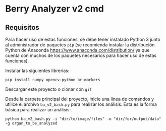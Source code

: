 Berry Analyzer v2 cmd
=====================
Requisitos
-------------------------
Para hacer uso de estas funciones, se debe tener instalado Python 3 junto al administrador de paquetes `pip` (se recomienda instalar la distribución Python de Anaconda <https://www.anaconda.com/distribution/> ya que cuenta con muchos de los paquetes necesarios para hacer uso de estas funciones).

Instalar las siguientes librerías:

`pip install numpy opencv-python ar-markers`

Descargar este proyecto o clonar con `git`

Desde la carpeta principal del proyecto, inicie una linea de comandos y utilice el archivo `ba_v2_bash.py` para realizar los análisis. Esta es la forma básica para realizar un análisis:

`python ba_v2_bash.py -i "dir/to/image/files" -o "dir/for/output/data" -g organ_to_be_analyzed`